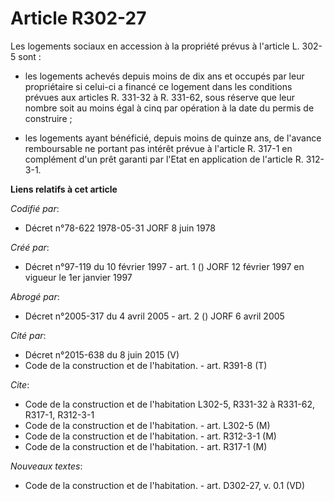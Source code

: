 # Article R302-27

Les logements sociaux en accession à la propriété prévus à l'article L. 302-5 sont :

- les logements achevés depuis moins de dix ans et occupés par leur propriétaire si celui-ci a financé ce logement dans les
conditions prévues aux articles R. 331-32 à R. 331-62, sous réserve que leur nombre soit au moins égal à cinq par opération à
la date du permis de construire ;

- les logements ayant bénéficié, depuis moins de quinze ans, de l'avance remboursable ne portant pas intérêt prévue à
l'article R. 317-1 en complément d'un prêt garanti par l'Etat en application de l'article R. 312-3-1.

**Liens relatifs à cet article**

_Codifié par_:

  - Décret n°78-622 1978-05-31 JORF 8 juin 1978

_Créé par_:

  - Décret n°97-119 du 10 février 1997 - art. 1 () JORF 12 février 1997 en vigueur le 1er janvier 1997

_Abrogé par_:

  - Décret n°2005-317 du 4 avril 2005 - art. 2 () JORF 6 avril 2005

_Cité par_:

  - Décret n°2015-638 du 8 juin 2015 (V)
  - Code de la construction et de l'habitation. - art. R391-8 (T)

_Cite_:

  - Code de la construction et de l'habitation L302-5, R331-32 à R331-62, R317-1, R312-3-1
  - Code de la construction et de l'habitation. - art. L302-5 (M)
  - Code de la construction et de l'habitation. - art. R312-3-1 (M)
  - Code de la construction et de l'habitation. - art. R317-1 (M)

_Nouveaux textes_:

  - Code de la construction et de l'habitation. - art. D302-27, v. 0.1 (VD)
